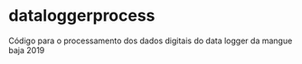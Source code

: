 # dataloggerprocess
Código para o processamento dos dados digitais do data logger da mangue baja 2019
